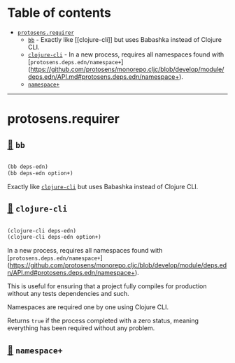 # Table of contents
-  [`protosens.requirer`](#protosens.requirer) 
    -  [`bb`](#protosens.requirer/bb) - Exactly like [[clojure-cli]] but uses Babashka instead of Clojure CLI.
    -  [`clojure-cli`](#protosens.requirer/clojure-cli) - In a new process, requires all namespaces found with [<code>protosens.deps.edn/namespace+</code>] (https://github.com/protosens/monorepo.cljc/blob/develop/module/deps.edn/API.md#protosens.deps.edn/namespace+).
    -  [`namespace+`](#protosens.requirer/namespace+)

-----
# <a name="protosens.requirer">protosens.requirer</a>






## <a name="protosens.requirer/bb">[:page_facing_up:](https://github.com/protosens/monorepo.cljc/blob/develop/module/requirer/src/main/clj/protosens/requirer.clj#L37-L61) `bb`</a>
``` clojure

(bb deps-edn)
(bb deps-edn option+)
```


Exactly like [`clojure-cli`](#protosens.requirer/clojure-cli) but uses Babashka instead of Clojure CLI.

## <a name="protosens.requirer/clojure-cli">[:page_facing_up:](https://github.com/protosens/monorepo.cljc/blob/develop/module/requirer/src/main/clj/protosens/requirer.clj#L64-L93) `clojure-cli`</a>
``` clojure

(clojure-cli deps-edn)
(clojure-cli deps-edn option+)
```


In a new process, requires all namespaces found with [`protosens.deps.edn/namespace+`]
   (https://github.com/protosens/monorepo.cljc/blob/develop/module/deps.edn/API.md#protosens.deps.edn/namespace+).

   This is useful for ensuring that a project fully compiles for production without any
   tests dependencies and such.

   Namespaces are required one by one using Clojure CLI.

   Returns `true` if the process completed with a zero status, meaning everything has been
   required without any problem.

## <a name="protosens.requirer/namespace+">[:page_facing_up:](https://github.com/protosens/monorepo.cljc/blob/develop/module/requirer/src/main/clj/protosens/requirer.clj#L8-L8) `namespace+`</a>

